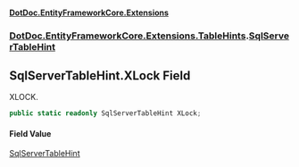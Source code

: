 #### [DotDoc\.EntityFrameworkCore\.Extensions](index.md 'index')
### [DotDoc\.EntityFrameworkCore\.Extensions\.TableHints](DotDoc.EntityFrameworkCore.Extensions.TableHints.md 'DotDoc\.EntityFrameworkCore\.Extensions\.TableHints').[SqlServerTableHint](SqlServerTableHint.md 'DotDoc\.EntityFrameworkCore\.Extensions\.TableHints\.SqlServerTableHint')

## SqlServerTableHint\.XLock Field

XLOCK\.

```csharp
public static readonly SqlServerTableHint XLock;
```

#### Field Value
[SqlServerTableHint](SqlServerTableHint.md 'DotDoc\.EntityFrameworkCore\.Extensions\.TableHints\.SqlServerTableHint')